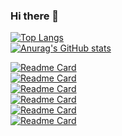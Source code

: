 ### Hi there 👋

<!--
**BouncyBird/BouncyBird** is a ✨ _special_ ✨ repository because its `README.md` (this file) appears on your GitHub profile.

Here are some ideas to get you started:

- 🔭 I’m currently working on ...
- 🌱 I’m currently learning ...
- 👯 I’m looking to collaborate on ...
- 🤔 I’m looking for help with ...
- 💬 Ask me about ...
- 📫 How to reach me: ...
- 😄 Pronouns: ...
- ⚡ Fun fact: ...
-->
  
[![Top Langs](https://github-readme-stats.vercel.app/api/top-langs/?username=BouncyBird&langs_count=8&theme=radical)](https://github.com/anuraghazra/github-readme-stats)  \
[![Anurag's GitHub stats](https://github-readme-stats.vercel.app/api?username=BouncyBird&show_icons=true&theme=radical)](https://github.com/anuraghazra/github-readme-stats)


[![Readme Card](https://github-readme-stats.vercel.app/api/pin/?username=BouncyBird&repo=Flask-Blog)](https://github.com/anuraghazra/github-readme-stats)  
[![Readme Card](https://github-readme-stats.vercel.app/api/pin/?username=BouncyBird&repo=Django-Blog)](https://github.com/anuraghazra/github-readme-stats)  
[![Readme Card](https://github-readme-stats.vercel.app/api/pin/?username=BouncyBird&repo=Auto-Google-Form-Filler)](https://github.com/anuraghazra/github-readme-stats)  
[![Readme Card](https://github-readme-stats.vercel.app/api/pin/?username=BouncyBird&repo=ezocr)](https://github.com/anuraghazra/github-readme-stats)  
[![Readme Card](https://github-readme-stats.vercel.app/api/pin/?username=BouncyBird&repo=flask_todo)](https://github.com/anuraghazra/github-readme-stats)  
[![Readme Card](https://github-readme-stats.vercel.app/api/pin/?username=BouncyBird&repo=BouncyBird.github.io)](https://github.com/anuraghazra/github-readme-stats)  
